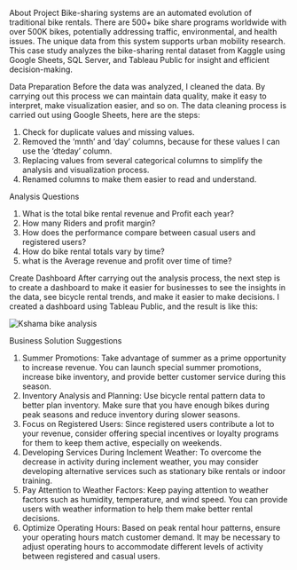About Project
Bike-sharing systems are an automated evolution of traditional bike rentals. There are 500+ bike share programs worldwide with over 500K bikes, potentially addressing traffic, environmental, and health issues. The unique data from this system supports urban mobility research. This case study analyzes the bike-sharing rental dataset from Kaggle using Google Sheets, SQL Server, and Tableau Public for insight and efficient decision-making.

Data Preparation
Before the data was analyzed, I cleaned the data. By carrying out this process we can maintain data quality, make it easy to interpret, make visualization easier, and so on. The data cleaning process is carried out using Google Sheets, here are the steps:
1. Check for duplicate values and missing values.
2. Removed the ‘mnth’ and ‘day’ columns, because for these values I can use the ‘dteday’ column.
3. Replacing values from several categorical columns to simplify the analysis and visualization process.
4. Renamed columns to make them easier to read and understand.

Analysis Questions
1. What is the total bike rental revenue and Profit each year?
2. How many Riders and profit margin?
3. How does the performance compare between casual users and registered users?
4. How do bike rental totals vary by time?
5. what is the Average revenue and profit over time of time?

Create Dashboard
After carrying out the analysis process, the next step is to create a dashboard to make it easier for businesses to see the insights in the data, see bicycle rental trends, and make it easier to make decisions. I created a dashboard using Tableau Public, and the result is like this:

![Kshama bike analysis](https://github.com/user-attachments/assets/2f30882d-de23-4179-9cc7-734a2f0bbc0d)

Business Solution Suggestions
1. Summer Promotions: Take advantage of summer as a prime opportunity to increase revenue. You can launch special summer promotions, increase bike inventory, and provide better customer service during this season.
2. Inventory Analysis and Planning: Use bicycle rental pattern data to better plan inventory. Make sure that you have enough bikes during peak seasons and reduce inventory during slower seasons.
3. Focus on Registered Users: Since registered users contribute a lot to your revenue, consider offering special incentives or loyalty programs for them to keep them active, especially on weekends.
4. Developing Services During Inclement Weather: To overcome the decrease in activity during inclement weather, you may consider developing alternative services such as stationary bike rentals or indoor training.
5. Pay Attention to Weather Factors: Keep paying attention to weather factors such as humidity, temperature, and wind speed. You can provide users with weather information to help them make better rental decisions.
6. Optimize Operating Hours: Based on peak rental hour patterns, ensure your operating hours match customer demand. It may be necessary to adjust operating hours to accommodate different levels of activity between registered and casual users.
